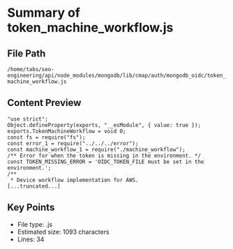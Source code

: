 # Summary of token_machine_workflow.js
  
## File Path
`/home/tabs/seo-engineering/api/node_modules/mongodb/lib/cmap/auth/mongodb_oidc/token_machine_workflow.js`

## Content Preview
```
"use strict";
Object.defineProperty(exports, "__esModule", { value: true });
exports.TokenMachineWorkflow = void 0;
const fs = require("fs");
const error_1 = require("../../../error");
const machine_workflow_1 = require("./machine_workflow");
/** Error for when the token is missing in the environment. */
const TOKEN_MISSING_ERROR = 'OIDC_TOKEN_FILE must be set in the environment.';
/**
 * Device workflow implementation for AWS.
[...truncated...]
```

## Key Points
- File type: .js
- Estimated size: 1093 characters
- Lines: 34
